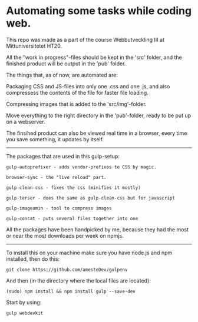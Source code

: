 # Automating some tasks while coding web.

This repo was made as a part of the course Webbutveckling III at Mittuniversitetet HT20.

All the "work in progress"-files should be kept in the 'src' folder, and the finished product will be output in the 'pub' folder.

The things that, as of now, are automated are:

Packaging CSS and JS-files into only one .css and one .js, and also compressess the contents of the file for faster file loading.

Compressing images that is added to the 'src/img'-folder.

Move everything to the right directory in the 'pub'-folder, ready to be put up on a webserver.

The finsihed product can also be viewed real time in a browser, every time you save something, it updates by itself.

***

The packages that are used in this gulp-setup:

	gulp-autoprefixer - adds vendor-prefixes to CSS by magic.

	browser-sync - the "live reload" part.

	gulp-clean-css - fixes the css (minifies it mostly)

	gulp-terser - does the same as gulp-clean-css but for javascript

	gulp-imageamin - tool to compress images

	gulp-concat - puts several files together into one

All the packages have been handpicked by me, because they had the most or near the most downloads per week on npmjs.

***

To install this on your machine make sure you have node.js and npm installed, then do this: 

```
git clone https://github.com/amesteDev/gulpenv
```

And then (in the directory where the local files are located):

```
(sudo) npm install && npm install gulp --save-dev
```

Start by using:

```
gulp webdevkit
```